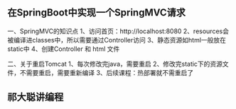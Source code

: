 
## 在SpringBoot中实现一个SpringMVC请求
一、SpringMVC的知识点
	1、访问首页：http://localhost:8080
	2、resources会被编译进classes中，所以需要通过Controller访问
	3、静态资源如html一般放在static中
	4、创建Controller 和 html 文件
	
二、关于重启Tomcat
	1、每次修改完java，需要重启
	2、修改完static下的资源文件，不需要重启，需要重新编译
	3、后续课程：热部署就不需重启了
	
## 祁大聪讲编程
